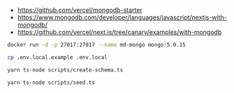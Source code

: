-   https://github.com/vercel/mongodb-starter
-   https://www.mongodb.com/developer/languages/javascript/nextjs-with-mongodb/
-   https://github.com/vercel/next.js/tree/canary/examples/with-mongodb

```sh
docker run -d -p 27017:27017 --name md-mongo mongo:5.0.15

cp .env.local.example .env.local

yarn ts-node scripts/create-schema.ts

yarn ts-node scripts/seed.ts
```
